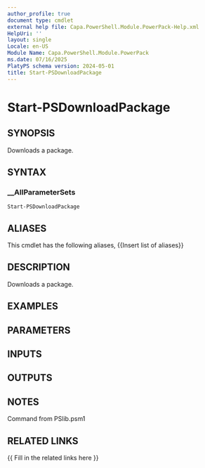 ```yaml
---
author_profile: true
document type: cmdlet
external help file: Capa.PowerShell.Module.PowerPack-Help.xml
HelpUri: ''
layout: single
Locale: en-US
Module Name: Capa.PowerShell.Module.PowerPack
ms.date: 07/16/2025
PlatyPS schema version: 2024-05-01
title: Start-PSDownloadPackage
---
```


# Start-PSDownloadPackage

## SYNOPSIS

Downloads a package.

## SYNTAX

### __AllParameterSets

```
Start-PSDownloadPackage
```

## ALIASES

This cmdlet has the following aliases,
  {{Insert list of aliases}}

## DESCRIPTION

Downloads a package.

## EXAMPLES

## PARAMETERS

## INPUTS

## OUTPUTS

## NOTES

Command from PSlib.psm1


## RELATED LINKS

{{ Fill in the related links here }}

